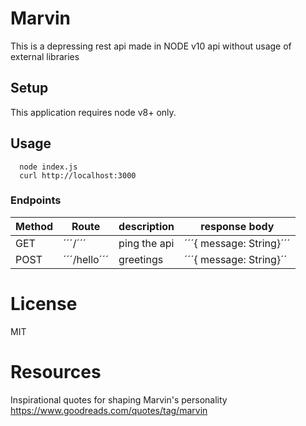 # Marvin

This is a depressing rest api made in NODE v10 api without usage of external libraries

## Setup

This application requires node v8+ only.

## Usage

```
  node index.js
  curl http://localhost:3000
```

### Endpoints

| Method | Route        | description  | response body            |
| ------ | ------------ | ------------ | ------------------------ |
| GET    | ´´´/´´´      | ping the api | ´´´{ message: String}´´´ |
| POST   | ´´´/hello´´´ | greetings    | ´´´{ message: String}´´  |

# License

MIT

# Resources

Inspirational quotes for shaping Marvin's personality
https://www.goodreads.com/quotes/tag/marvin
